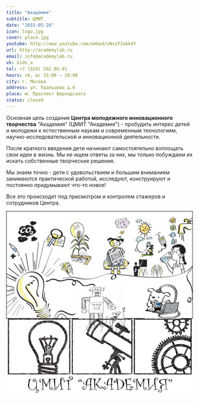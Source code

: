 ```yaml
---
title: "Академия"
subtitle: ЦМИТ
date: "2015-05-28"
icon: logo.jpg
cover: place.jpg
youtube: http://www.youtube.com/embed/vNszF2akk4Y
url: http://academylab.ru
email: info@academylab.ru
vk: kids_a
tel: +7 (929) 592-05-91
hours: сб, вс 15:00 — 20:00
city: г. Москва
address: ул. Удальцова д.6
place: м. Проспект Вернадского
status: closed
---
```


Основная цель создания **Центра молодежного инновационного творчества** "Академия" (ЦМИТ "Академия") - пробудить интерес детей и молодежи к естественным наукам и современным технологиям, научно-исследовательской и инновационной деятельности.

После краткого введения дети начинают самостоятельно воплощать свои идеи в жизнь. Мы не ищем ответы за них, мы только побуждаем их искать собственные творческие решения.

Мы знаем точно - дети с удовольствием и большим вниманием занимаются практической работой, исследуют, конструируют и постоянно придумывают что-то новое!

Все это происходит под присмотром и контролем стажеров и сотрудников Центра.

![ЦМИТ Академия](./TGWQJKLlwVg.jpg)
